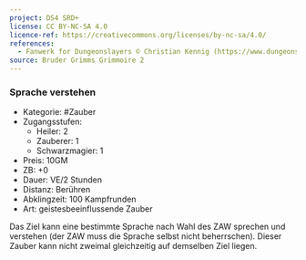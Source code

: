 ```yaml
---
project: DS4 SRD+
license: CC BY-NC-SA 4.0
licence-ref: https://creativecommons.org/licenses/by-nc-sa/4.0/
references: 
  - Fanwerk for Dungeonslayers © Christian Kennig (https://www.dungeonslayers.net/)
source: Bruder Grimms Grimmoire 2
---
```


### Sprache verstehen

- Kategorie: #Zauber
- Zugangsstufen:
  - Heiler: 2
  - Zauberer: 1
  - Schwarzmagier: 1
- Preis: 10GM
- ZB: +0
- Dauer: VE/2 Stunden
- Distanz: Berühren
- Abklingzeit: 100 Kampfrunden
- Art: geistesbeeinflussende Zauber

Das Ziel kann eine bestimmte Sprache nach Wahl des ZAW sprechen und verstehen (der ZAW muss die Sprache selbst nicht beherrschen). Dieser Zauber kann nicht zweimal gleichzeitig auf demselben Ziel liegen.

